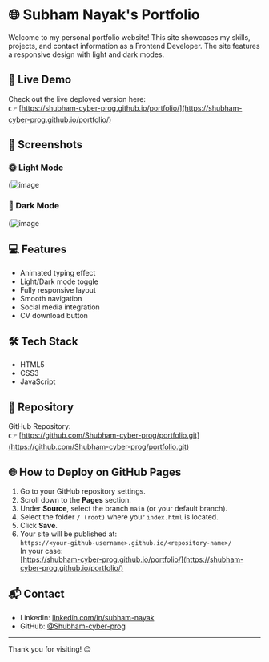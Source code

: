 # 🌐 Subham Nayak's Portfolio

Welcome to my personal portfolio website! This site showcases my skills, projects, and contact information as a Frontend Developer. The site features a responsive design with light and dark modes.

## 🚀 Live Demo

Check out the live deployed version here:  
👉 [https://shubham-cyber-prog.github.io/portfolio/](https://shubham-cyber-prog.github.io/portfolio/)

## 📸 Screenshots

### 🌞 Light Mode
(![image](https://github.com/user-attachments/assets/66a145d1-1cc2-476f-922b-59fd667fb27f)


### 🌙 Dark Mode
(![image](https://github.com/user-attachments/assets/8f3e3e05-f18b-43f9-9a45-6441c31261ab)

## 💻 Features

- Animated typing effect
- Light/Dark mode toggle
- Fully responsive layout
- Smooth navigation
- Social media integration
- CV download button

## 🛠️ Tech Stack

- HTML5
- CSS3
- JavaScript

## 📁 Repository

GitHub Repository:  
👉 [https://github.com/Shubham-cyber-prog/portfolio.git](https://github.com/Shubham-cyber-prog/portfolio.git)

## 🌐 How to Deploy on GitHub Pages

1. Go to your GitHub repository settings.
2. Scroll down to the **Pages** section.
3. Under **Source**, select the branch `main` (or your default branch).
4. Select the folder `/ (root)` where your `index.html` is located.
5. Click **Save**.
6. Your site will be published at:  
   `https://<your-github-username>.github.io/<repository-name>/`  
   In your case:  
   [https://shubham-cyber-prog.github.io/portfolio/](https://shubham-cyber-prog.github.io/portfolio/)

## 📬 Contact

- LinkedIn: [linkedin.com/in/subham-nayak](https://www.linkedin.com/in/subham-nayak)
- GitHub: [@Shubham-cyber-prog](https://github.com/Shubham-cyber-prog)

---

Thank you for visiting! 😊
 
